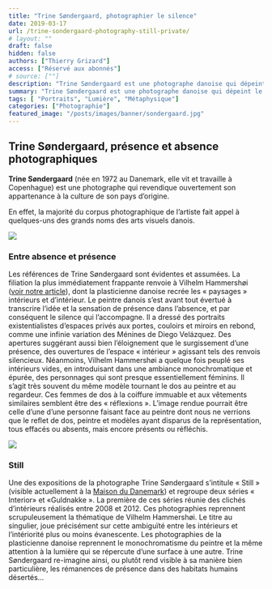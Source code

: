 ```yaml
---
title: "Trine Søndergaard, photographier le silence"
date: 2019-03-17
url: /trine-sondergaard-photography-still-private/
# layout: ""
draft: false
hidden: false
authors: ["Thierry Grizard"]
access: ["Réservé aux abonnés"]
# source: [""]
description: "Trine Søndergaard est une photographe danoise qui dépeint le silence et capture des paysages comme des portraits et réalise des portraits tels des paysages."
summary: "Trine Søndergaard est une photographe danoise qui dépeint le silence et capture des paysages comme des portraits et réalise des portraits tels des paysages."
tags: [ "Portraits", "Lumière", "Métaphysique"]
categories: ["Photographie"]
featured_image: "/posts/images/banner/sondergaard.jpg"
---
```

## Trine Søndergaard, présence et absence photographiques

**Trine Søndergaard** (née en 1972 au Danemark, elle vit et travaille à Copenhague) est une photographe qui revendique ouvertement son appartenance à la culture de son pays d’origine.

En effet, la majorité du corpus photographique de l’artiste fait appel à quelques-uns des grands noms des arts visuels danois.

![](/posts/images/sondergaard/trine-sondergaard_young-girl_photography.002.jpg)

### Entre absence et présence

Les références de Trine Søndergaard sont évidentes et assumées. La filiation la plus immédiatement frappante renvoie à Vilhelm Hammershøi ([voir notre article](/vilhelm-hammershoi-peintre-du-silence/)), dont la plasticienne danoise recrée les « paysages » intérieurs et d’intérieur. Le peintre danois s’est avant tout évertué à transcrire l’idée et la sensation de présence dans l’absence, et par conséquent le silence qui l’accompagne. Il a dressé des portraits existentialistes d’espaces privés aux portes, couloirs et miroirs en rebond, comme une infinie variation des Ménines de Diego Velázquez. Des apertures suggérant aussi bien l’éloignement que le surgissement d’une présence, des ouvertures de l’espace « intérieur » agissant tels des renvois silencieux. Néanmoins, Vilhelm Hammershøi a quelque fois peuplé ses intérieurs vides, en introduisant dans une ambiance monochromatique et épurée, des personnages qui sont presque essentiellement féminins. Il s’agit très souvent du même modèle tournant le dos au peintre et au regardeur. Ces femmes de dos à la coiffure immuable et aux vêtements similaires semblent être des « réflexions ». L’image rendue pourrait être celle d’une d’une personne faisant face au peintre dont nous ne verrions que le reflet de dos, peintre et modèles ayant disparus de la représentation, tous effacés ou absents, mais encore présents ou réfléchis.

![](/posts/images/sondergaard/trine-sondergaard_danemark_photography_still.001.jpg)

### Still

Une des expositions de la photographe Trine Søndergaard s’intitule « Still » (visible actuellement à la [Maison du Danemark](https://www.maisondudanemark.dk/?ref=artefields.net)) et regroupe deux séries « Interior» et «Guldnakke ». La première de ces séries réunie des clichés d’intérieurs réalisés entre 2008 et 2012. Ces photographies reprennent scrupuleusement la thématique de Vilhelm Hammershøi. Le titre au singulier, joue précisément sur cette ambiguïté entre les intérieurs et l’intériorité plus ou moins évanescente. Les photographies de la plasticienne danoise reprennent le monochromatisme du peintre et la même attention à la lumière qui se répercute d’une surface à une autre. Trine Søndergaard re-imagine ainsi, ou plutôt rend visible à sa manière bien particulière, les rémanences de présence dans des habitats humains désertés...